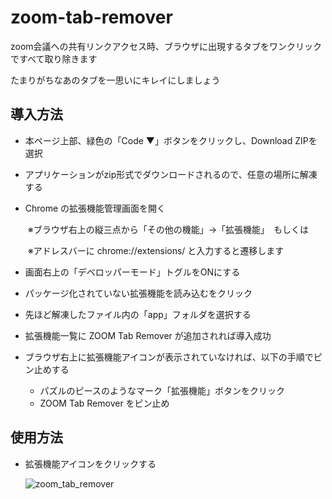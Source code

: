 # zoom-tab-remover
zoom会議への共有リンクアクセス時、ブラウザに出現するタブをワンクリックですべて取り除きます

たまりがちなあのタブを一思いにキレイにしましょう

## 導入方法

- 本ページ上部、緑色の「Code ▼」ボタンをクリックし、Download ZIPを選択

- アプリケーションがzip形式でダウンロードされるので、任意の場所に解凍する

- Chrome の拡張機能管理画面を開く

  ​	※ブラウザ右上の縦三点から「その他の機能」→「拡張機能」　もしくは

  ​	※アドレスバーに chrome://extensions/ と入力すると遷移します

- 画面右上の「デベロッパーモード」トグルをONにする
- パッケージ化されていない拡張機能を読み込むをクリック
- 先ほど解凍したファイル内の「app」フォルダを選択する
- 拡張機能一覧に ZOOM Tab Remover が追加されれば導入成功
- ブラウザ右上に拡張機能アイコンが表示されていなければ、以下の手順でピン止めする
  - パズルのピースのようなマーク「拡張機能」ボタンをクリック
  -  ZOOM Tab Remover をピン止め



## 使用方法

- 拡張機能アイコンをクリックする

  ![zoom_tab_remover](https://user-images.githubusercontent.com/51981585/133122262-15f856b2-a52c-4eb1-ba29-7491e29dbcb2.gif)
